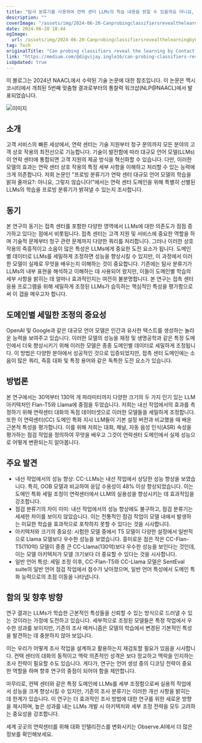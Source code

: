 ```yaml
---
title: "탐사 분류기를 사용하여 연락 센터 LLMs의 학습 내용을 밝힐 수 있을까요 아니요, 불가능합니다"
description: ""
coverImage: "/assets/img/2024-06-20-CanprobingclassifiersrevealthelearningbyContactCenterLLMsNoitdoesnt_0.png"
date: 2024-06-20 18:44
ogImage:
  url: /assets/img/2024-06-20-CanprobingclassifiersrevealthelearningbyContactCenterLLMsNoitdoesnt_0.png
tag: Tech
originalTitle: "Can probing classifiers reveal the learning by Contact Center LLMs?: No, it doesn’t!"
link: "https://medium.com/@digvijay.ingle16/can-probing-classifiers-reveal-the-learning-by-contact-center-llms-no-it-doesnt-d9124540e4d9"
isUpdated: true
---
```


이 블로그는 2024년 NAACL에서 수락된 기술 논문에 대한 참조입니다. 이 논문은 멕시코시티에서 개최된 5번째 맞춤형 결과로부터의 통찰력 워크샵(NLP@NAACL)에서 발표되었습니다.

![이미지](/assets/img/2024-06-20-CanprobingclassifiersrevealthelearningbyContactCenterLLMsNoitdoesnt_0.png)

## 소개

고객 서비스의 빠른 세상에서, 연락 센터는 기술 지원부터 청구 문의까지 모든 분야의 고객 상호 작용의 최전선으로 기능합니다. 기술이 발전함에 따라 대규모 언어 모델(LLMs)이 연락 센터에 통합되면 고객 지원의 제공 방식을 혁신화할 수 있습니다. 다만, 이러한 모델의 효과는 연락 센터 상호 작용의 특정 세부 사항을 이해하고 처리할 수 있는 능력에 크게 의존합니다. 저희 논문인 "프로빙 분류기가 연락 센터 대규모 언어 모델의 학습을 밝혀 줄까요?: 아니요, 그렇지 않습니다!"에서는 연락 센터 도메인을 위해 특별히 선별된 LLMs의 학습을 프로빙 분류기가 밝혀낼 수 있는지 조사합니다.

<!-- cozy-coder - 수평 -->

<ins class="adsbygoogle"
     style="display:block"
     data-ad-client="ca-pub-4877378276818686"
     data-ad-slot="1107185301"
     data-ad-format="auto"
     data-full-width-responsive="true"></ins>

<script>
     (adsbygoogle = window.adsbygoogle || []).push({});
</script>

## 동기

본 연구의 동기는 접촉 센터를 포함한 다양한 영역에서 LLMs에 대한 의존도가 점점 증가하고 있다는 점에서 비롯됩니다. 접촉 센터는 고객 지원 및 서비스에 중요한 역할을 하며 기술적 문제부터 청구 관련 문제까지 다양한 쿼리를 처리합니다. 그러나 이러한 상호 작용의 즉흥적이고 소음이 많은 특성은 LLMs에게 중요한 도전 요소가 됩니다. 도메인별 데이터로 LLMs를 세밀하게 조정하면 성능을 향상시킬 수 있지만, 이 과정에서 이러한 모델이 실제로 무엇을 배우는지 이해하는 것이 중요합니다. 기존에는 탐사 분류기가 LLMs의 내부 표현을 해석하고 이해하는 데 사용되어 왔지만, 이들이 도메인별 학습의 세부 사항을 밝히는 데 얼마나 효과적인지는 여전히 불분명합니다. 본 연구는 접촉 센터 응용 프로그램을 위해 세밀하게 조정된 LLMs가 습득하는 핵심적인 특성을 평가함으로써 이 갭을 메우고자 합니다.

## 도메인별 세밀한 조정의 중요성

OpenAI 및 Google과 같은 대규모 언어 모델은 인간과 유사한 텍스트를 생성하는 놀라운 능력을 보여주고 있습니다. 이러한 모델의 성능을 재정 및 생명공학과 같은 특정 도메인에서 더욱 향상시키기 위해 이러한 모델은 종종 도메인별 데이터로 세밀하게 조정됩니다. 이 방법은 다양한 분야에서 성공적인 것으로 입증되었지만, 접촉 센터 도메인에는 소음이 많은 쿼리, 즉흥 대화 및 특정 용어와 같은 독특한 도전 요소가 있습니다.

<!-- cozy-coder - 수평 -->

<ins class="adsbygoogle"
     style="display:block"
     data-ad-client="ca-pub-4877378276818686"
     data-ad-slot="1107185301"
     data-ad-format="auto"
     data-full-width-responsive="true"></ins>

<script>
     (adsbygoogle = window.adsbygoogle || []).push({});
</script>

## 방법론

본 연구에서는 30억부터 130억 개 파라미터까지 다양한 크기의 두 가지 인기 있는 LLM 아키텍처인 Flan-T5와 Llama에 중점을 두었습니다. 저희는 내선 작업에서의 효과를 측정하기 위해 연락센터 대화의 독점 데이터셋으로 이러한 모델들을 세밀하게 조정합니다. 또한 이 연락센터(CC) 도메인 특화 지시 LLM들이 기본 설정 버전과 비교했을 때 배운 근본적 특성을 평가합니다. 이를 위해 저희는 대화, 채널, 자동 음성 인식(ASR) 속성을 평가하는 점검 작업을 정의하여 무엇을 배우고 그것이 연락센터 도메인에서 실제 성능으로 어떻게 변환되는지 알아봅니다.

## 주요 발견

- 내선 작업에서의 성능 향상: CC-LLMs는 내선 작업에서 상당한 성능 향상을 보였습니다. 특히, OOB 모델과 비교하여 응답 수용성이 48% 이상 향상되었습니다. 이는 도메인 특화 세밀 조정이 연락센터에서 LLM의 실용성을 향상시키는 데 효과적임을 강조합니다.
- 점검 분류기의 차이 미미: 내선 작업에서의 성능 향상에도 불구하고, 점검 분류기는 세세한 차이를 보이지 않았습니다. 이는 전통적인 점검 작업이 모델 내에서 발생하는 미묘한 학습을 효과적으로 포착하지 못할 수 있다는 것을 시사합니다.
- 아키텍처와 크기의 중요성: 시험한 모델 중에서 T5 모델이 다양한 설정에서 일반적으로 Llama 모델보다 우수한 성능을 보였습니다. 흥미로운 점은 작은 CC-Flan-T5(110억) 모델이 종종 큰 CC-Llama(130억)보다 우수한 성능을 보인다는 것인데, 이는 모델 아키텍처가 모델 크기보다 더 중요할 수 있다는 것을 시사합니다.
- 일반 언어 특성: 세밀 조정 이후, CC-Flan-T5와 CC-Llama 모델은 SentEval suite의 일반 언어 점검 작업에서 점수가 낮아졌으며, 일반 언어 특성에서 도메인 특화 능력으로의 초점 이동을 나타냅니다.

<!-- cozy-coder - 수평 -->

<ins class="adsbygoogle"
     style="display:block"
     data-ad-client="ca-pub-4877378276818686"
     data-ad-slot="1107185301"
     data-ad-format="auto"
     data-full-width-responsive="true"></ins>

<script>
     (adsbygoogle = window.adsbygoogle || []).push({});
</script>

## 함의 및 향후 방향

연구 결과는 LLMs가 학습한 근본적인 특성들을 신뢰할 수 있는 방식으로 드러낼 수 있는 것이라는 가정에 도전하고 있습니다. 세부적으로 조정된 모델들은 특정 작업에서 우수한 성과를 보이지만, 기존의 조사 메커니즘은 모델의 학습에서 변경된 기본적인 특성을 발견하는 데 충분하지 않아 보입니다.

이는 우리가 어떻게 조사 작업을 설계하고 활용하는지 재검토할 필요가 있음을 시사합니다. 컨택 센터의 대화의 동적이고 맥락 의존적인 성격은 보다 정교하고 맥락을 인지하는 조사 전략이 필요할 수도 있습니다. 게다가, 연구는 언어 생성 중의 디코딩 전략이 중요한 역할을 하며 향후 연구의 중점이 되어야 함을 제안합니다.

마무리로, 컨택 센터와 같은 특정 도메인에 LLMs를 세부 조정함으로써 실용적 작업에서 성능을 크게 향상시킬 수 있지만, 기존의 조사 분류기는 이러한 개선 사항을 밝히는 데 한계가 있습니다. 이 연구는 더 효과적인 조사 방법에 대한 연구를 위한 새로운 방향을 제시하며, 높은 성과를 내는 LLMs 개발 시 아키텍처와 세부 조정 전략을 모두 고려하는 중요성을 강조합니다.

<!-- cozy-coder - 수평 -->

<ins class="adsbygoogle"
     style="display:block"
     data-ad-client="ca-pub-4877378276818686"
     data-ad-slot="1107185301"
     data-ad-format="auto"
     data-full-width-responsive="true"></ins>

<script>
     (adsbygoogle = window.adsbygoogle || []).push({});
</script>

세계 곳곳의 연락센터를 위해 대화 인텔리전스를 변화시키는 Observe.AI에서 더 많은 정보를 확인해보세요.
